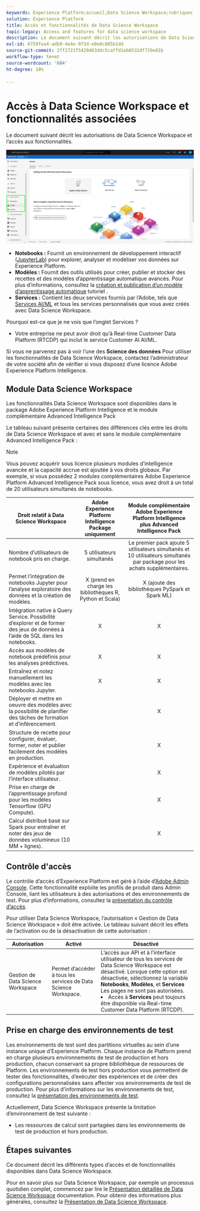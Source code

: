 ```yaml
---
keywords: Experience Platform;accueil;Data Science Workspace;rubriques les plus consultées;contrôle d’accès;environnement de test;module d’intelligence;fonctionnalités dsw;accès dsw;intelligence Adobe Experience Platform;intelligence;module d’intelligence aep
solution: Experience Platform
title: Accès et fonctionnalités de Data Science Workspace
topic-legacy: Access and features for data science workspace
description: Le document suivant décrit les autorisations de Data Science Workspace et l’accès aux fonctionnalités.
exl-id: 6759fea4-adb9-4e4e-9f3d-e0e8c885b1dd
source-git-commit: 2ff2721f5420483ddc5caffd1eb0532df729e01b
workflow-type: tm+mt
source-wordcount: '684'
ht-degree: 18%

---
```


# Accès à Data Science Workspace et fonctionnalités associées

Le document suivant décrit les autorisations de Data Science Workspace et l’accès aux fonctionnalités.

![Onglets DSW](./images/access/platform-tabs.png)

- **Notebooks :** Fournit un environnement de développement interactif ([JupyterLab](./jupyterlab/overview.md)) pour explorer, analyser et modéliser vos données sur Experience Platform.
- **Modèles :** Fournit des outils utilisés pour créer, publier et stocker des recettes et des modèles d’apprentissage automatique avancés. Pour plus d’informations, consultez la [création et publication d’un modèle d’apprentissage automatique](./models-recipes/create-publish-model.md) tutoriel .
- **Services :** Contient les deux services fournis par l’Adobe, tels que [Services AI/ML](../intelligent-services/home.md) et tous les services personnalisés que vous avez créés avec Data Science Workspace.

Pourquoi est-ce que je ne vois que l’onglet Services ?

- Votre entreprise ne peut avoir droit qu’à Real-time Customer Data Platform (RTCDP) qui inclut le service Customer AI AI/ML.

Si vous ne parvenez pas à voir l’une des **Science des données** Pour utiliser les fonctionnalités de Data Science Workspace, contactez l’administrateur de votre société afin de vérifier si vous disposez d’une licence Adobe Experience Platform Intelligence.

## Module Data Science Workspace

Les fonctionnalités Data Science Workspace sont disponibles dans le package Adobe Experience Platform Intelligence et le module complémentaire Advanced Intelligence Pack

Le tableau suivant présente certaines des différences clés entre les droits de Data Science Workspace et avec et sans le module complémentaire Advanced Intelligence Pack :

>[!NOTE]
>
>Vous pouvez acquérir sous licence plusieurs modules d’intelligence avancée et la capacité accrue est ajoutée à vos droits globaux. Par exemple, si vous possédez 2 modules complémentaires Adobe Experience Platform Advanced Intelligence Pack sous licence, vous avez droit à un total de 20 utilisateurs simultanés de notebooks.

| Droit relatif à Data Science Workspace | Adobe Experience Platform Intelligence Package uniquement | Module complémentaire Adobe Experience Platform Intelligence plus Advanced Intelligence Pack |
| --- | :---: | :---: |
| Nombre d’utilisateurs de notebook pris en charge. | 5 utilisateurs simultanés | Le premier pack ajoute 5 utilisateurs simultanés et 10 utilisateurs simultanés par package pour les achats supplémentaires. |
| Permet l’intégration de notebooks Jupyter pour l’analyse exploratoire des données et la création de modèles. | X (prend en charge les bibliothèques R, Python et Scala) | X (ajoute des bibliothèques PySpark et Spark ML) |
| Intégration native à Query Service. Possibilité d’explorer et de former des jeux de données à l’aide de SQL dans les notebooks. | X | X |
| Accès aux modèles de notebook prédéfinis pour les analyses prédictives. | X | X |
| Entraînez et notez manuellement les modèles avec les notebooks Jupyter. | X | X |
| Déployer et mettre en oeuvre des modèles avec la possibilité de planifier des tâches de formation et d’inférencement. |  | X |
| Structure de recette pour configurer, évaluer, former, noter et publier facilement des modèles en production. |  | X |
| Expérience et évaluation de modèles pilotés par l’interface utilisateur. |  | X |
| Prise en charge de l’apprentissage profond pour les modèles Tensorflow (GPU Compute). |  | X |
| Calcul distribué basé sur Spark pour entraîner et noter des jeux de données volumineux (10 MM + lignes). |  | X |

## Contrôle d&#39;accès

Le contrôle d’accès d’Experience Platform est géré à l’aide d’[Adobe Admin Console](https://adminconsole.adobe.com). Cette fonctionnalité exploite les profils de produit dans Admin Console, liant les utilisateurs à des autorisations et des environnements de test. Pour plus d’informations, consultez la [présentation du contrôle d’accès](../access-control/home.md).

Pour utiliser Data Science Workspace, l’autorisation « Gestion de Data Science Workspace » doit être activée. Le tableau suivant décrit les effets de l’activation ou de la désactivation de cette autorisation :

| Autorisation | Activé | Désactivé |
|---|---|---|
| Gestion de Data Science Workspace | Permet d’accéder à tous les services de Data Science Workspace. | L’accès aux API et à l’interface utilisateur de tous les services de Data Science Workspace est désactivé. Lorsque cette option est désactivée, sélectionnez la variable **Notebooks**, **Modèles**, et **Services** Les pages ne sont pas autorisées. <li>Accès à **Services** peut toujours être disponible via Real-time Customer Data Platform (RTCDP).</li> |

## Prise en charge des environnements de test

Les environnements de test sont des partitions virtuelles au sein d’une instance unique d’Experience Platform. Chaque instance de Platform prend en charge plusieurs environnements de test de production et hors production, chacun conservant sa propre bibliothèque de ressources de Platform. Les environnements de test hors production vous permettent de tester des fonctionnalités, d’exécuter des expériences et de créer des configurations personnalisées sans affecter vos environnements de test de production. Pour plus d’informations sur les environnements de test, consultez la [présentation des environnements de test](../sandboxes/home.md).

Actuellement, Data Science Workspace présente la limitation d’environnement de test suivante :

- Les ressources de calcul sont partagées dans les environnements de test de production et hors production.

## Étapes suivantes

Ce document décrit les différents types d’accès et de fonctionnalités disponibles dans Data Science Workspace.

Pour en savoir plus sur Data Science Workspace, par exemple un processus quotidien complet, commencez par lire le [Présentation détaillée de Data Science Workspace](./walkthrough.md) documentation. Pour obtenir des informations plus générales, consultez la [Présentation de Data Science Workspace](./home.md).
